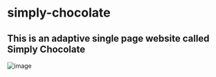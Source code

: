 # simply-chocolate

## This is an adaptive single page website called Simply Chocolate

![image](https://github.com/gudzsv/simply-chocolate/assets/49489543/72d2be02-5695-4921-89a9-ecadff2a2a8f)
